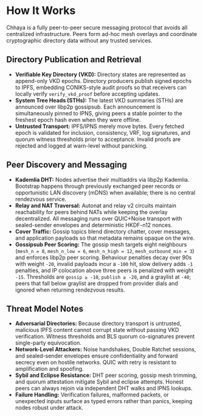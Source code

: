 # How It Works

Chhaya is a fully peer-to-peer secure messaging protocol that avoids all centralized infrastructure. Peers form ad-hoc mesh overlays and coordinate cryptographic directory data without any trusted services.

## Directory Publication and Retrieval

* **Verifiable Key Directory (VKD):** Directory states are represented as append-only VKD epochs. Directory producers publish signed epochs to IPFS, embedding CONIKS-style audit proofs so that receivers can locally verify `verify_vkd_proof` before accepting updates.
* **System Tree Heads (STHs):** The latest VKD summaries (STHs) are announced over libp2p gossipsub. Each announcement is simultaneously pinned to IPNS, giving peers a stable pointer to the freshest epoch hash even when they were offline.
* **Untrusted Transport:** IPFS/IPNS merely move bytes. Every fetched epoch is validated for inclusion, consistency, VRF, log signatures, and quorum witness thresholds prior to acceptance. Invalid proofs are rejected and logged at warn-level without panicking.

## Peer Discovery and Messaging

* **Kademlia DHT:** Nodes advertise their multiaddrs via libp2p Kademlia. Bootstrap happens through previously exchanged peer records or opportunistic LAN discovery (mDNS) when available; there is no central rendezvous service.
* **Relay and NAT Traversal:** Autonat and relay v2 circuits maintain reachability for peers behind NATs while keeping the overlay decentralized. All messaging runs over QUIC+Noise transport with sealed-sender envelopes and deterministic HKDF-n12 nonces.
* **Cover Traffic:** Gossip topics blend directory chatter, cover messages, and application payloads so that metadata remains opaque on the wire.
* **Gossipsub Peer Scoring:** The gossip mesh targets eight neighbours (`mesh_n = 8`, `mesh_n_low = 6`, `mesh_n_high = 12`, `mesh_outbound_min = 3`) and enforces libp2p peer scoring. Behaviour penalties decay over 90s with weight `-20`, invalid payloads incur a `-100` hit, slow delivery adds `-1` penalties, and IP colocation above three peers is penalized with weight `-15`. Thresholds are `gossip ≥ -10`, `publish ≥ -20`, and a graylist at `-40`; peers that fall below graylist are dropped from provider dials and ignored when returning rendezvous results.

## Threat Model Notes

* **Adversarial Directories:** Because directory transport is untrusted, malicious IPFS content cannot corrupt state without passing VKD verification. Witness thresholds and BLS quorum co-signatures prevent single-party equivocation.
* **Network-Level Attackers:** Noise handshakes, Double Ratchet sessions, and sealed-sender envelopes ensure confidentiality and forward secrecy even on hostile networks. QUIC with retry is resistant to amplification and spoofing.
* **Sybil and Eclipse Resistance:** DHT peer scoring, gossip mesh trimming, and quorum attestation mitigate Sybil and eclipse attempts. Honest peers can always rejoin via independent DHT walks and IPNS lookups.
* **Failure Handling:** Verification failures, malformed packets, or unexpected inputs surface as typed errors rather than panics, keeping nodes robust under attack.

